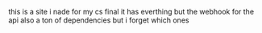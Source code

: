 this is a site i nade for my cs final it has everthing but the webhook for the api
also a ton of dependencies but i forget which ones

